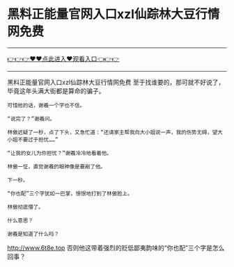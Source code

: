 # 黑料正能量官网入口xzl仙踪林大豆行情网免费

<hr/><a href="https://github.com/hagrv/fans/issues/1">👉👉👉♥♥点此进入♥观看入口👈👉👉</a><hr/>

黑料正能量官网入口xzl仙踪林大豆行情网免费
 至于找谁要的，那可就不好说了，毕竟这年头满大街都是算命的骗子。

    可惜他的话，谢羲一个字也不信。

    “说完了？”谢羲问。

    林傲迟疑了一秒，点了下头，又急忙道：“还请家主帮我向大小姐说一声，我的伤势无碍，望大小姐不要过于担忧……”

    “让我的女儿为你担忧？”谢羲冷冷地看着他。

    林傲一怔，直觉谢羲的眼神像是要剐了他。

    下一秒。

    “你也配”三个字犹如一巴掌，恨恨地打到了林傲脸上。

    林傲彻底懵了。

    什么意思？

    谢羲是知道了什么吗？
http://www.6t8e.top
    否则他这带着强烈的贬低鄙夷韵味的“你也配”三个字是怎么回事？
